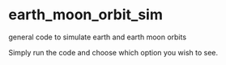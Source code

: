 # earth_moon_orbit_sim
general code to simulate earth and earth moon orbits


Simply run the code and choose which option you wish to see.
